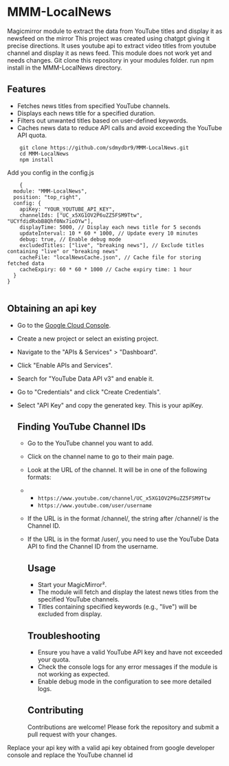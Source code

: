 # MMM-LocalNews
Magicmirror module to extract the data from YouTube titles and display it as newsfeed on the mirror
This project was created using chatgpt giving it precise directions. 
It uses youtube api to extract video titles from youtube channel and display it as news feed. 
This module does not work yet and needs changes. 
Git clone this repository in your modules folder.
run npm install in the MMM-LocalNews directory.


## Features

- Fetches news titles from specified YouTube channels.
- Displays each news title for a specified duration.
- Filters out unwanted titles based on user-defined keywords.
- Caches news data to reduce API calls and avoid exceeding the YouTube API quota.


``` 
    git clone https://github.com/sdmydbr9/MMM-LocalNews.git
    cd MMM-LocalNews
    npm install
```
Add you config in the config.js
``` 
    {
  module: "MMM-LocalNews",
  position: "top_right",
  config: {
    apiKey: "YOUR_YOUTUBE_API_KEY",
    channelIds: ["UC_x5XG1OV2P6uZZ5FSM9Ttw", "UCYfdidRxbB8Qhf0Nx7ioOYw"],
    displayTime: 5000, // Display each news title for 5 seconds
    updateInterval: 10 * 60 * 1000, // Update every 10 minutes
    debug: true, // Enable debug mode
    excludedTitles: ["live", "breaking news"], // Exclude titles containing "live" or "breaking news"
    cacheFile: "localNewsCache.json", // Cache file for storing fetched data
    cacheExpiry: 60 * 60 * 1000 // Cache expiry time: 1 hour
  }
}


```

## Obtaining an api key
- Go to the [Google Cloud Console](https://console.cloud.google.com/).
- Create a new project or select an existing project.
- Navigate to the "APIs & Services" > "Dashboard".
- Click "Enable APIs and Services".
- Search for "YouTube Data API v3" and enable it.
- Go to "Credentials" and click "Create Credentials".
- Select "API Key" and copy the generated key. This is your apiKey.


  ## Finding YouTube Channel IDs
  - Go to the YouTube channel you want to add.
  - Click on the channel name to go to their main page.
  - Look at the URL of the channel. It will be in one of the following formats:
  - - `https://www.youtube.com/channel/UC_x5XG1OV2P6uZZ5FSM9Ttw`
    - `https://www.youtube.com/user/username`
  - If the URL is in the format /channel/, the string after /channel/ is the Channel ID.
  - If the URL is in the format /user/, you need to use the YouTube Data API to find the Channel ID from the username.
 

    ## Usage
     - Start your MagicMirror².
     - The module will fetch and display the latest news titles from the specified YouTube channels.
     - Titles containing specified keywords (e.g., "live") will be excluded from display.
   

    ## Troubleshooting
    - Ensure you have a valid YouTube API key and have not exceeded your quota.
    - Check the console logs for any error messages if the module is not working as expected.
    - Enable debug mode in the configuration to see more detailed logs.

    ## Contributing
    Contributions are welcome! Please fork the repository and submit a pull request with your changes.
  


Replace your api key with a valid api key obtained from google developer console and replace the YouTube channel id 
